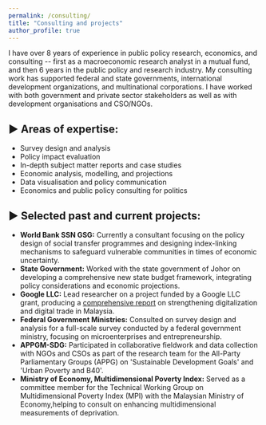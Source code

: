 ```yaml
---
permalink: /consulting/
title: "Consulting and projects"
author_profile: true
---
```


I have over 8 years of experience in public policy research, economics, and consulting -- first as a macroeconomic research analyst in a mutual fund, and then 6 years in the public policy and research industry. My consulting work has supported federal and state governments, international development organizations, and multinational corporations. I have worked with both government and private sector stakeholders as well as with development organisations and CSO/NGOs. 

## ▶ Areas of expertise: 
* Survey design and analysis
* Policy impact evaluation
* In-depth subject matter reports and case studies
* Economic analysis, modelling, and projections
* Data visualisation and policy communication
* Economics and public policy consulting for politics

## ▶ Selected past and current projects:
<ul>
  <li><strong>World Bank SSN GSG:</strong> Currently a consultant focusing on the policy design of social transfer programmes and designing index-linking mechanisms to safeguard vulnerable communities in times of economic uncertainty.</li>
  <li><strong>State Government:</strong> Worked with the state government of Johor on developing a comprehensive new state budget framework, integrating policy considerations and economic projections.</li>
  <li><strong>Google LLC:</strong> Lead researcher on a project funded by a Google LLC grant, producing a <a href="https://www.isis.org.my/wp-content/uploads/2022/02/Strengthening-digital-trade-and-digitalisation-in-Malaysia_24-Feb.pdf">comprehensive report</a> on strengthening digitalization and digital trade in Malaysia.</li>
  <li><strong>Federal Government Ministries:</strong> Consulted on survey design and analysis for a full-scale survey conducted by a federal government ministry, focusing on microenterprises and entrepreneurship.</li>
  <li><strong>APPGM-SDG:</strong> Participated in collaborative fieldwork and data collection with NGOs and CSOs as part of the research team for the All-Party Parliamentary Groups (APPG) on 'Sustainable Development Goals' and 'Urban Poverty and B40'.</li>
  <li><strong>Ministry of Economy, Multidimensional Poverty Index:</strong> Served as a committee member for the Technical Working Group on Multidimensional Poverty Index (MPI) with the Malaysian Ministry of Economy,helping to consult on enhancing multidimensional measurements of deprivation.</li>
</ul>